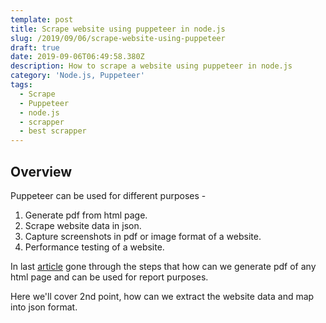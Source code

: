 ```yaml
---
template: post
title: Scrape website using puppeteer in node.js
slug: /2019/09/06/scrape-website-using-puppeteer
draft: true
date: 2019-09-06T06:49:58.380Z
description: How to scrape a website using puppeteer in node.js
category: 'Node.js, Puppeteer'
tags:
  - Scrape
  - Puppeteer
  - node.js
  - scrapper
  - best scrapper
---
```

## **Overview**

Puppeteer can be used for different purposes -

1. Generate pdf from html page. 
2. Scrape website data in json.
3. Capture screenshots in pdf or image format of a website. 
4. Performance testing of a website.

In last [article](https://thepandeysoni.org/generate-charts-in-html-using-amchart.js-and-convert-into-pdf-using-puppeteer-in-node) gone through the steps that how can we generate pdf of any html page and can be used for report purposes.

Here we'll cover 2nd point, how can we extract the website data and map into json format.
